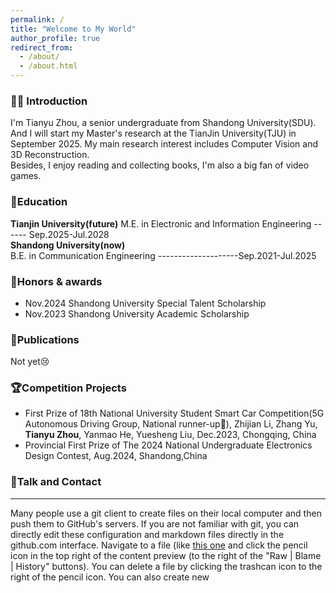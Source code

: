 ```yaml
---
permalink: /
title: "Welcome to My World"
author_profile: true
redirect_from: 
  - /about/
  - /about.html
---
```

### 👨‍🎓 Introduction

I'm Tianyu Zhou, a senior undergraduate from Shandong University(SDU). And I will start my Master's research at the TianJin University(TJU) in September 2025. 
My main research interest includes Computer Vision and 3D Reconstruction.  
Besides, I enjoy reading and collecting books, I'm also a big fan of video games.

### 📖Education

**Tianjin University(future)**
M.E. in Electronic and Information Engineering ------ Sep.2025-Jul.2028    
**Shandong University(now)**   
B.E. in Communication Engineering --------------------Sep.2021-Jul.2025    

### 🏅Honors & awards
+ Nov.2024 Shandong University Special Talent Scholarship
+ Nov.2023 Shandong University Academic Scholarship

### 📝Publications
Not yet😢

### 🏆Competition Projects
+ First Prize of 18th National University Student Smart Car Competition(5G Autonomous Driving Group, National runner-up🥈), Zhijian Li, Zhang Yu, **Tianyu Zhou**, Yanmao He, Yuesheng Liu,  Dec.2023, Chongqing, China
+ Provincial First Prize of The 2024 National Undergraduate Electronics Design Contest, Aug.2024, Shandong,China

### 💬Talk and Contact
------
Many people use a git client to create files on their local computer and then push them to GitHub's servers. If you are not familiar with git, you can directly edit these configuration and markdown files directly in the github.com interface. Navigate to a file (like [this one](https://github.com/academicpages/academicpages.github.io/blob/master/_talks/2012-03-01-talk-1.md) and click the pencil icon in the top right of the content preview (to the right of the "Raw | Blame | History" buttons). You can delete a file by clicking the trashcan icon to the right of the pencil icon. You can also create new 


